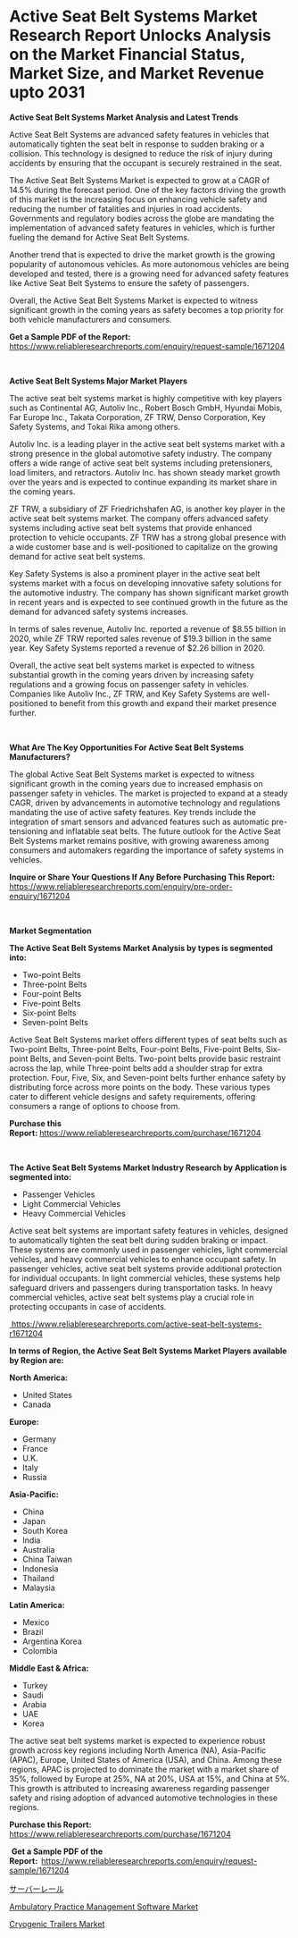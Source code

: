<p><h1>Active Seat Belt Systems Market Research Report Unlocks Analysis on the Market Financial Status, Market Size, and Market Revenue upto 2031</h1></p><p><strong>Active Seat Belt Systems Market Analysis and Latest Trends</strong></p>
<p><p>Active Seat Belt Systems are advanced safety features in vehicles that automatically tighten the seat belt in response to sudden braking or a collision. This technology is designed to reduce the risk of injury during accidents by ensuring that the occupant is securely restrained in the seat.</p><p>The Active Seat Belt Systems Market is expected to grow at a CAGR of 14.5% during the forecast period. One of the key factors driving the growth of this market is the increasing focus on enhancing vehicle safety and reducing the number of fatalities and injuries in road accidents. Governments and regulatory bodies across the globe are mandating the implementation of advanced safety features in vehicles, which is further fueling the demand for Active Seat Belt Systems.</p><p>Another trend that is expected to drive the market growth is the growing popularity of autonomous vehicles. As more autonomous vehicles are being developed and tested, there is a growing need for advanced safety features like Active Seat Belt Systems to ensure the safety of passengers.</p><p>Overall, the Active Seat Belt Systems Market is expected to witness significant growth in the coming years as safety becomes a top priority for both vehicle manufacturers and consumers.</p></p>
<p><strong>Get a Sample PDF of the Report:&nbsp;</strong> <a href="https://www.reliableresearchreports.com/enquiry/request-sample/1671204">https://www.reliableresearchreports.com/enquiry/request-sample/1671204</a></p>
<p>&nbsp;</p>
<p><strong>Active Seat Belt Systems Major Market Players</strong></p>
<p><p>The active seat belt systems market is highly competitive with key players such as Continental AG, Autoliv Inc., Robert Bosch GmbH, Hyundai Mobis, Far Europe Inc., Takata Corporation, ZF TRW, Denso Corporation, Key Safety Systems, and Tokai Rika among others.</p><p>Autoliv Inc. is a leading player in the active seat belt systems market with a strong presence in the global automotive safety industry. The company offers a wide range of active seat belt systems including pretensioners, load limiters, and retractors. Autoliv Inc. has shown steady market growth over the years and is expected to continue expanding its market share in the coming years.</p><p>ZF TRW, a subsidiary of ZF Friedrichshafen AG, is another key player in the active seat belt systems market. The company offers advanced safety systems including active seat belt systems that provide enhanced protection to vehicle occupants. ZF TRW has a strong global presence with a wide customer base and is well-positioned to capitalize on the growing demand for active seat belt systems.</p><p>Key Safety Systems is also a prominent player in the active seat belt systems market with a focus on developing innovative safety solutions for the automotive industry. The company has shown significant market growth in recent years and is expected to see continued growth in the future as the demand for advanced safety systems increases.</p><p>In terms of sales revenue, Autoliv Inc. reported a revenue of $8.55 billion in 2020, while ZF TRW reported sales revenue of $19.3 billion in the same year. Key Safety Systems reported a revenue of $2.26 billion in 2020.</p><p>Overall, the active seat belt systems market is expected to witness substantial growth in the coming years driven by increasing safety regulations and a growing focus on passenger safety in vehicles. Companies like Autoliv Inc., ZF TRW, and Key Safety Systems are well-positioned to benefit from this growth and expand their market presence further.</p></p>
<p>&nbsp;</p>
<p><strong>What Are The Key Opportunities For Active Seat Belt Systems Manufacturers?</strong></p>
<p><p>The global Active Seat Belt Systems market is expected to witness significant growth in the coming years due to increased emphasis on passenger safety in vehicles. The market is projected to expand at a steady CAGR, driven by advancements in automotive technology and regulations mandating the use of active safety features. Key trends include the integration of smart sensors and advanced features such as automatic pre-tensioning and inflatable seat belts. The future outlook for the Active Seat Belt Systems market remains positive, with growing awareness among consumers and automakers regarding the importance of safety systems in vehicles.</p></p>
<p><strong>Inquire or Share Your Questions If Any Before Purchasing This Report:</strong> <a href="https://www.reliableresearchreports.com/enquiry/pre-order-enquiry/1671204">https://www.reliableresearchreports.com/enquiry/pre-order-enquiry/1671204</a></p>
<p>&nbsp;</p>
<p><strong>Market Segmentation</strong></p>
<p><strong>The Active Seat Belt Systems Market Analysis by types is segmented into:</strong></p>
<p><ul><li>Two-point Belts</li><li>Three-point Belts</li><li>Four-point Belts</li><li>Five-point Belts</li><li>Six-point Belts</li><li>Seven-point Belts</li></ul></p>
<p><p>Active Seat Belt Systems market offers different types of seat belts such as Two-point Belts, Three-point Belts, Four-point Belts, Five-point Belts, Six-point Belts, and Seven-point Belts. Two-point belts provide basic restraint across the lap, while Three-point belts add a shoulder strap for extra protection. Four, Five, Six, and Seven-point belts further enhance safety by distributing force across more points on the body. These various types cater to different vehicle designs and safety requirements, offering consumers a range of options to choose from.</p></p>
<p><strong>Purchase this Report:&nbsp;</strong><a href="https://www.reliableresearchreports.com/purchase/1671204">https://www.reliableresearchreports.com/purchase/1671204</a></p>
<p>&nbsp;</p>
<p><strong>The Active Seat Belt Systems Market Industry Research by Application is segmented into:</strong></p>
<p><ul><li>Passenger Vehicles</li><li>Light Commercial Vehicles</li><li>Heavy Commercial Vehicles</li></ul></p>
<p><p>Active seat belt systems are important safety features in vehicles, designed to automatically tighten the seat belt during sudden braking or impact. These systems are commonly used in passenger vehicles, light commercial vehicles, and heavy commercial vehicles to enhance occupant safety. In passenger vehicles, active seat belt systems provide additional protection for individual occupants. In light commercial vehicles, these systems help safeguard drivers and passengers during transportation tasks. In heavy commercial vehicles, active seat belt systems play a crucial role in protecting occupants in case of accidents.</p></p>
<p><a href="https://www.reliableresearchreports.com/active-seat-belt-systems-r1671204">&nbsp;https://www.reliableresearchreports.com/active-seat-belt-systems-r1671204</a></p>
<p><strong>In terms of Region, the Active Seat Belt Systems Market Players available by Region are:</strong></p>
<p>
    <p> <strong> North America: </strong>
        <ul>
            <li>United States</li>
            <li>Canada</li>
        </ul>
        </p> 
    <p> <strong> Europe: </strong>
        <ul>
            <li>Germany</li>
            <li>France</li>
            <li>U.K.</li>
            <li>Italy</li>
            <li>Russia</li>
        </ul>
        </p> 
    <p> <strong> Asia-Pacific: </strong>
        <ul>
            <li>China</li>
            <li>Japan</li>
            <li>South Korea</li>
            <li>India</li>
            <li>Australia</li>
            <li>China Taiwan</li>
            <li>Indonesia</li>
            <li>Thailand</li>
            <li>Malaysia</li>
        </ul>
        </p> 
    <p> <strong> Latin America: </strong>
        <ul>
            <li>Mexico</li>
            <li>Brazil</li>
            <li>Argentina Korea</li>
            <li>Colombia</li>
        </ul>
        </p> 
    <p> <strong> Middle East & Africa: </strong>
        <ul>
            <li>Turkey</li>
            <li>Saudi</li>
            <li>Arabia</li>
            <li>UAE</li>
            <li>Korea</li>
        </ul>
    </p>
    </p>
<p><p>The active seat belt systems market is expected to experience robust growth across key regions including North America (NA), Asia-Pacific (APAC), Europe, United States of America (USA), and China. Among these regions, APAC is projected to dominate the market with a market share of 35%, followed by Europe at 25%, NA at 20%, USA at 15%, and China at 5%. This growth is attributed to increasing awareness regarding passenger safety and rising adoption of advanced automotive technologies in these regions.</p></p>
<p><strong>Purchase this Report: </strong><a href="https://www.reliableresearchreports.com/purchase/1671204">https://www.reliableresearchreports.com/purchase/1671204</a></p>
<p>&nbsp;<strong>Get a Sample PDF of the Report:&nbsp;&nbsp;</strong><a href="https://www.reliableresearchreports.com/enquiry/request-sample/1671204">https://www.reliableresearchreports.com/enquiry/request-sample/1671204</a></p>
<p><strong></strong></p>
<p><p><a href="https://github.com/sghwr779811674/Market-Research-Report-List-3/blob/main/1679289182270.md">サーバーレール</a></p><p><a href="https://medium.com/@drakesporer988/ambulatory-practice-management-software-market-size-share-trends-analysis-report-by-end-use-805d9173acef">Ambulatory Practice Management Software Market</a></p><p><a href="https://medium.com/@polesdua.1/cryogenic-trailers-market-size-share-analysis-growth-trends-forecast-2024-2031-7e9d3cde452c">Cryogenic Trailers Market</a></p></p>